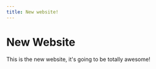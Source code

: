 ```yaml
---
title: New website!
---
```


New Website
===========

This is the new website, it's going to be totally awesome!
